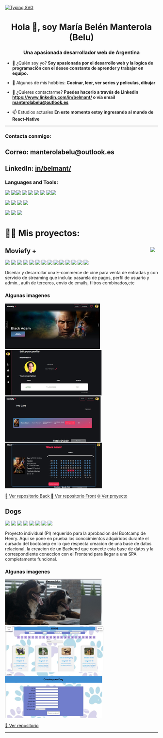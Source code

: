 [![Typing SVG](https://readme-typing-svg.herokuapp.com?color=2E22F7&vCenter=true&multiline=true&height=100&lines=export+function+GitProfile()+%7B%7D;render+%3CGitProfile%2F%3E;npm+start)](https://git.io/typing-svg)


<h1 align="center">Hola 👋, soy María Belén Manterola (Belu)</h1>
<h3 align="center">Una apasionada desarrollador web de Argentina</h3>

- 💬 ¿Quién soy yo? **Soy apasionada por el desarrollo web y la logica de programación con el deseo constante de aprender y trabajar en equipo.**

- 🤔 Algunos de mis hobbies: **Cocinar, leer, ver series y peliculas, dibujar**

- 📝 ¿Quieres contactarme? **Puedes hacerlo a través de Linkedin https://www.linkedin.com/in/belmant/ o vía email manterolabelu@outlook.es**

- 📫 Estudios actuales **En este momento estoy ingresando al mundo de React-Native**



---

<h3 align="left">Contacta conmigo:</h3>
<p align="left">
 <h2>Correo: <a href="mailto: manterolabelu@outlook.es"></a>manterolabelu@outlook.es</h2> 
 <h2>LinkedIn:  <a href='https://www.linkedin.com/in/belmant/' target='_blank'>in/belmant/</a> </h2>
</p>

<h3 align="left">Languages and Tools:</h3>
<img src="https://img.shields.io/badge/-JavaScript-eed718?style=flat&logo=javascript&logoColor=ffffff"> <img src= 'https://img.shields.io/badge/-VS%20Code-blue?logo=visualstudio'><img src = "https://img.shields.io/badge/-HTML5-E34F26?style=flat&logo=html5&logoColor=white"> <img src = "https://img.shields.io/badge/-CSS3-1572B6?style=flat&logo=css3&logoColor=white"> <img src = "https://img.shields.io/badge/-Sass-BF4080?style=flat&logo=sass&logoColor=white"> <img src="https://img.shields.io/badge/-React.js-000000?style=flat&logo=react&logoColor=00c8ff">
<img src="https://img.shields.io/badge/-Redux.js-764ABC?style=flat&logo=redux&logoColor=white "> <img src="https://img.shields.io/badge/-Bootstrap-563D7C?style=flat&logo=bootstrap&logoColor=white "><img src="https://img.shields.io/badge/-React.js-000000?style=flat&logo=react&logoColor=00c8ff">

<img src="https://img.shields.io/badge/-Express.js-787878?style=flat&logo=Express&logoColor=white"> <img src="https://img.shields.io/badge/-Node.js-3C873A?style=flat&logo=Node.js&logoColor=white">
<img src="https://img.shields.io/badge/-PostgreSQL-31648C?style=flat&logo=postgresql&logoColor=FFFFFF"> <img src="https://img.shields.io/badge/-Sequelize-399AF3?style=flat&logo=sequelize&logoColor=FFFFFF"> 

<img src='https://img.shields.io/badge/-Github-000?logo=github'> <img src='https://img.shields.io/badge/-Git-orange?logo=git&logoColor=ffffff'> <img src='https://img.shields.io/badge/-Vercel-1E1B1D?logo=vercel'>


# 👨‍💻 Mis proyectos:

## Moviefy + <img src= './Proyects/PF/logo-despixeleado.png' width = 25px align ='right' align= "center"/>
<img src = "https://img.shields.io/badge/-HTML5-E34F26?style=flat&logo=html5&logoColor=white"> <img src = "https://img.shields.io/badge/-CSS3-1572B6?style=flat&logo=css3&logoColor=white"> <img src = "https://img.shields.io/badge/-Sass-BF4080?style=flat&logo=sass&logoColor=white"> <img src="https://img.shields.io/badge/-React.js-000000?style=flat&logo=react&logoColor=00c8ff"> <img src="https://img.shields.io/badge/-Redux.js-764ABC?style=flat&logo=redux&logoColor=white "> <img src="https://img.shields.io/badge/-Express.js-787878?style=flat&logo=Express&logoColor=white"> <img src="https://img.shields.io/badge/-Node.js-3C873A?style=flat&logo=Node.js&logoColor=white"> <img src='https://img.shields.io/badge/-MongoDB-11A513?logo=mongodb&logoColor=FFF'> <img src='https://img.shields.io/badge/-Mongoose-EA0D0D?logo=mongoose'> <img src='https://img.shields.io/badge/-Nodemailer-2D8C1E?logo=nodemailer'> <img src='https://img.shields.io/badge/-Mercado Pago-314297?logo=Mercado Pago&logoColor=ffffff'> <img src='https://img.shields.io/badge/-Cloudinary-B8971D?logo=cloudinary&logoColor=ffffff'> <img src='https://img.shields.io/badge/-MaterialUI-1DB8B1?logo=mui&logoColor=ffffff'> <img src='https://img.shields.io/badge/-Vercel-1E1B1D?logo=vercel'> 

<p>Diseñar y desarrollar una E-commerce de cine para venta de entradas y con servicio de streaming que incluía: pasarela de pagos, perfil de usuario y admin., auth de
terceros, envio de emails, filtros combinados,etc</p>

### Algunas imagenes 
<img src='./imagenes/PF/presentacion.jpeg' height=150px> <img src='./imagenes/PF/usuario.jpeg'  height=150px> <img src='./imagenes/PF/carrito.jpeg'  height=150px> <img src='./imagenes/PF/asientos.jpeg'  height=150px>

<a href='https://github.com/Clavi-K/PF-Henry-Back'> 📂 Ver repositorio Back</a><a href='https://github.com/mrtfog/PF-Henry-Front'> 📂 Ver repositorio Front</a>  <a href='https://hpfc.netlify.app'> 🌐 Ver proyecto </a>



## Dogs 

<img src = "https://img.shields.io/badge/-HTML5-E34F26?style=flat&logo=html5&logoColor=white"> <img src = "https://img.shields.io/badge/-CSS3-1572B6?style=flat&logo=css3&logoColor=white"> <img src="https://img.shields.io/badge/-React.js-000000?style=flat&logo=react&logoColor=00c8ff"> <img src="https://img.shields.io/badge/-Redux.js-764ABC?style=flat&logo=redux&logoColor=white "> <img src="https://img.shields.io/badge/-Express.js-787878?style=flat&logo=Express.js&logoColor=white&logo=Express&logoColor=white"> <img src="https://img.shields.io/badge/-Node.js-3C873A?style=flat&logo=Node.js&logoColor=white"> <img src='https://img.shields.io/badge/-Postgrss-1E8EC2?logo=postgresql&logoColor=FFF'> <img src='https://img.shields.io/badge/-Sequelize-0A1183?logo=sequelize'> 

<p>Proyecto individual (PI) requerido para la aprobacion del Bootcamp de Henry. Aqui se pone en prueba los conocimientos adquiridos durante el cursado del bootcamp en lo que respecta creacion de una base de datos relacional, la creacion de un Backend que conecte esta base de datos y la correspondiente coneccion con el Frontend para llegar a una SPA completamente funcional.</p>

### Algunas imagenes 
<img src='./imagenes/PI/presentacion.jpeg' height=150px> <img src='./imagenes/PI/perros.jpeg' height=150px> <img src='./imagenes/PI/form.jpeg' height=150px> 

<a href=https://github.com/belmant/PI-DOGS> 📂 Ver repositorio</a> 

---
<!--
**belmant/belmant** is a ✨ _special_ ✨ repository because its `README.md` (this file) appears on your GitHub profile.

Here are some ideas to get you started:

- 🔭 I’m currently working on ...
- 🌱 I’m currently learning ...
- 👯 I’m looking to collaborate on ...
- 🤔 I’m looking for help with ...
- 💬 Ask me about ...
- 📫 How to reach me: ...
- 😄 Pronouns: ...
- ⚡ Fun fact: ...
-->
